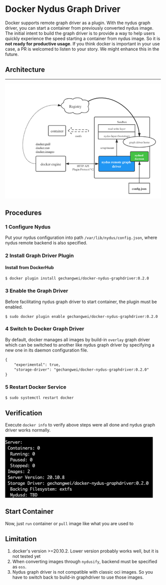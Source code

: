 # Docker Nydus Graph Driver

Docker supports remote graph driver as a plugin. With the nydus graph driver, you can start a container from previously converted nydus image. The initial intent to build the graph driver is to provide a way to help users quickly experience the speed starting a container from nydus image. So it is **not ready for productive usage**. If you think docker is important in your use case, a PR is welcomed to listen to your story. We might enhance this in the future.

## Architecture

---

![Docker Info](../../docs/images/docker_graphdriver_arch.png)

## Procedures

### 1 Configure Nydus

Put your nydus configuration into path `/var/lib/nydus/config.json`, where nydus remote backend is also specified.

### 2 Install Graph Driver Plugin

#### Install from DockerHub

```
$ docker plugin install gechangwei/docker-nydus-graphdriver:0.2.0
```

### 3 Enable the Graph Driver

Before facilitating nydus graph driver to start container, the plugin must be enabled.

```
$ sudo docker plugin enable gechangwei/docker-nydus-graphdriver:0.2.0
```

### 4 Switch to Docker Graph Driver

By default, docker manages all images by build-in `overlay` graph driver which can be switched to another like nydus graph driver by specifying a new one in its
daemon configuration file.

```
{
    "experimental": true,
    "storage-driver": "gechangwei/docker-nydus-graphdriver:0.2.0"
}
```

### 5 Restart Docker Service

```
$ sudo systemctl restart docker
```

## Verification

Execute `docker info` to verify above steps were all done and nydus graph driver works normally.

![Docker Info](../../docs/images/docker_info_storage_driver.png)

## Start Container

Now, just `run` container or `pull` image like what you are used to

## Limitation

1. docker's version >=20.10.2. Lower version probably works well, but it is not tested yet
2. When converting images through `nydusify`, backend must be specified as `oss`.
3. Nydus graph driver is not compatible with classic oci images. So you have to switch back to build-in graphdriver to use those images.
